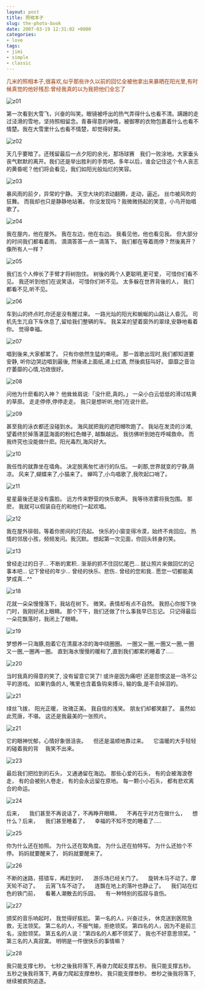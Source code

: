 ```yaml
---
layout: post
title: 照相本子
slug: the-photo-book
date: 2007-03-19 12:31:02 +0800
categories:
- love
tags:
- jimi
- simple
- classic
---
```


<span style="color: #993300;">几米的照相本子,很喜欢,似乎那些许久以前的回忆全被他拿出来暴晒在阳光里,有时候真觉的他好残忍:曾经我真的以为我把他们全忘了</span>

<img src="{{ site.path.uploads }}2007/03/19/the-photo-book/z01.jpg" alt="z01" />

第一次看到大雪飞，兴奋的叫笑。眼镜被呼出的热气弄得什么也看不清。蹒跚的走过泾滑的雪地，坚持照相留念。青春得意的神情，被御寒的衣物包裹着什么也看不情楚。我在大雪里什么也看不情楚，却觉得好美。

<img src="{{ site.path.uploads }}2007/03/19/the-photo-book/z02.jpg" alt="z02" />

天几乎要暗了。还残留最后一点夕阳的余光，那场球赛　我们一败涂地。大家垂头丧气默默的离开。我们还是举出胜利的手势吧。多年以后，谁会记住这个令人丧志的黄昏呢？他们将会看见，我们如阳光般灿烂的笑容。

<img src="{{ site.path.uploads }}2007/03/19/the-photo-book/z03.jpg" alt="z03" />

暴风雨的前夕，异常的宁静。 天空大块的浓动翻腾，走动，逼近。 丝巾被风吹的狂舞。 而我却也只是静静地站著。 你没发现吗？我微微扬起的笑意，小鸟开始唱歌了。

<img src="{{ site.path.uploads }}2007/03/19/the-photo-book/z04.jpg" alt="z04" />

我在屋内，他在屋外。 我在左边，他在右边。 我看见他，他也看见我。 但大部分的时间我们都看着雨， 滴滴答答一点一滴落下。 我们都在等着雨停？然後离开？ 像所有人一样？

<img src="{{ site.path.uploads }}2007/03/19/the-photo-book/z05.jpg" alt="z05" />

我们五个人伸长了手臂才将树抱住。 树後的两个人更聪明,更可爱， 可惜你们看不见。 我还听到他们在说笑话， 可惜你们听不见。 太多躲在世界背後的人， 我们都看不见,听不见。

<img src="{{ site.path.uploads }}2007/03/19/the-photo-book/z06.jpg" alt="z06" />

车到山的终点时,你还是没有醒过来。 一路光灿的阳光和蜿蜒的山路让人昏沉。 司机先生兀自下车休息了,留给我们整辆的车。 我呆呆的望着窗外的翠绿,安静地看着你。 觉得幸福。

<img src="{{ site.path.uploads }}2007/03/19/the-photo-book/z07.jpg" alt="z07" />

唱到後来,大家都累了。 只有你依然生猛的嘶吼。 那一首歌出现时,我们都知道要安静, 听你边哭边唱到最後, 然後递上面纸,递上红酒, 然後疯狂叫好。 靡靡之音治疗萎靡的心情,功效很好。

<img src="{{ site.path.uploads }}2007/03/19/the-photo-book/z08.jpg" alt="z08" />

问他为什麽看的入神？ 他耸耸肩说:「没什麽,真的。」 一朵小白云低低的滑过枯黄的草原。 走走停停,停停走走。 我只是想听听,他们在说什麽。

<img src="{{ site.path.uploads }}2007/03/19/the-photo-book/z09.jpg" alt="z09" />

甚至我的泳衣都还没碰到水。 海风就把我的遮阳帽吹跑了。 我站在发烫的沙滩, 望着终於掉落湛蓝海面的粉红色帽子, 越飘越远。 我彷佛听到她在呼喊救命。 而我终究也没能做什麽。阳光毒烈,海风好大。

<img src="{{ site.path.uploads }}2007/03/19/the-photo-book/z10.jpg" alt="z10" />

我任性的就靠坐在墙角。 决定脱离匆忙进行的队伍。 一刹那,世界就变的宁静,荫凉。 风来了,蝴蝶来了,小猫来了。 蝉鸣了,小鸟唱歌了,我吹起口哨了。

<img src="{{ site.path.uploads }}2007/03/19/the-photo-book/z11.jpg" alt="z11" />

星星最後还是没有露脸。 远方传来野营的快乐歌声。 我等待浓雾将我包围。 那麽， 我就可以假装自在的和他们一起欢唱。

<img src="{{ site.path.uploads }}2007/03/19/the-photo-book/z12.jpg" alt="z12" />

我在屋外徘徊，等着你房间的灯亮起。 快乐的小窗变得冷漠，始终不肯回应。 热情的邻居小孩，频频发问。我沉默。 想起第一次见面，你回头转身的笑。

<img src="{{ site.path.uploads }}2007/03/19/the-photo-book/z13.jpg" alt="z13" />

曾经走过的日子...  不断的累积..  渐渐的抓不住回忆尾巴...  就让照片来做回忆的记事本吧...  记下曾经的年少...  曾经的快乐、悲伤..  曾经的您和我..  愿您一切都能美梦成真...^^

<img src="{{ site.path.uploads }}2007/03/19/the-photo-book/z18.jpg" alt="z18" />

花就一朵朵慢慢落下，我站在树下。 微笑。表情却有点不自然。 我担心你按下快门时，我刚好闭上眼睛。 那个下午，我们还做了什么事我早已忘记。 只记得最后一朵花飘落时，我闭上了眼睛。

<img src="{{ site.path.uploads }}2007/03/19/the-photo-book/z19.jpg" alt="z19" />

梦想养一只海豚,抱着它在清晨冰凉的海中绕圈圈。 一圈又一圈,一圈又一圈,一圈又一圈,一圈再一圈。 直到海水慢慢的暖和了,直到我们都累的睡着了.....

<img src="{{ site.path.uploads }}2007/03/19/the-photo-book/z20.jpg" alt="z20" />

当时我真的得意的笑了, 没有留意它哭了!  或许是因为痛吧!  还是怨恨这是一场不公平的游戏。 如果钓鱼的人, 嘴里也含着鱼钩来搏斗, 输的鱼,是不会掉泪的。

<img src="{{ site.path.uploads }}2007/03/19/the-photo-book/z21.jpg" alt="z21" />

绿丝飞拨， 阳光正暖， 玫瑰正美。 我自信的浅笑。 朋友们却都笑翻了。 虽然如此荒唐，不堪。 这还是我最美的一张照片。

<img src="{{ site.path.uploads }}2007/03/19/the-photo-book/z21.jpg" alt="z21" />

它的眼神忧郁，心情好象很沮丧。 　但还是温顺地靠过来。 　它温暖的大手轻轻的碰着我的背 　我笑不出来。

<img src="{{ site.path.uploads }}2007/03/19/the-photo-book/z23.jpg" alt="z23" />

最后我们把捡到的石头， 又通通留在海边。 那些心爱的石头， 有的会被海浪卷走， 有的会被别人卷走， 有的会永远留在原地。 每一颗小小石头， 都有悲欢离合的命运。

<img src="{{ site.path.uploads }}2007/03/19/the-photo-book/z24.jpg" alt="z24" />

后来， 　我们甚至不再说话了，不再睁开眼睛， 　不再在乎对方在做什么， 　想什么？后来， 　我们甚至睡着了， 　幸福的不知不觉的睡着了.....

<img src="{{ site.path.uploads }}2007/03/19/the-photo-book/z25.jpg" alt="z25" />

你为什么还在拍照。 为什么还在取角度。 为什么还在拍特写。 为什么还拍个不停。 妈妈就要醒来了， 妈妈就要醒来了。

<img src="{{ site.path.uploads }}2007/03/19/the-photo-book/z26.jpg" alt="z26" />

不断的迷路，搭错车，再赶到时， 　游乐场已经关门了。 　旋转木马不动了。摩天轮不动了。 　云宵飞车不动了。 　连飘在地上的落叶也静止了。 　我们站在红色的铁门前， 　看著人潮散去的乐园， 　有一种特别的孤寂与哀伤。

<img src="{{ site.path.uploads }}2007/03/19/the-photo-book/z27.jpg" alt="z27" />

颁奖的音乐响起时， 我觉得好尴尬。 第一名的人，兴奋过头， 休克送到医院急救，无法领奖。 第二名的人，不服气输，拒绝领奖。 第四名的人，因为不是前三名，没脸领奖。 第五名的人说："第四名的人都不领奖了， 我也不好意思领奖。" 第三名的人真寂寞。 明明是一件很快乐的事情嘛？

<img src="{{ site.path.uploads }}2007/03/19/the-photo-book/z28.jpg" alt="z28" />

我只能支撑七秒。 七秒之後我将落下, 再奋力爬起支撑五秒。 我只能支撑五秒。 五秒之後我将落下, 再奋力爬起支撑叁秒。 我只能支撑叁秒。 叁秒之後我将落下, 继续被疯狗追逐。

